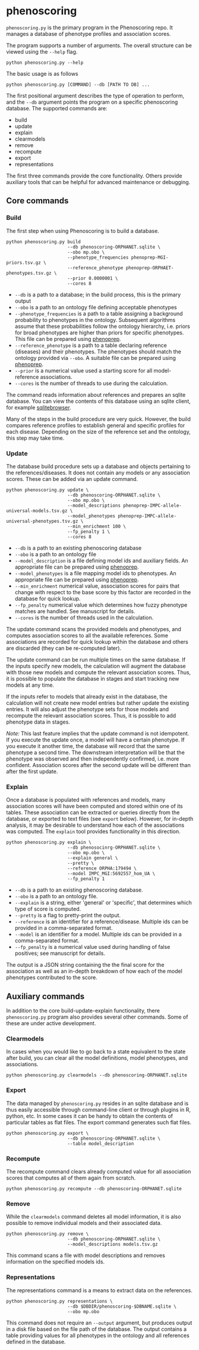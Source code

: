 # phenoscoring

`phenoscoring.py` is the primary program in the Phenoscoring repo. It manages a database of phenotype profiles and association scores. 

The program supports a number of arguments. The overall structure can be viewed using the `--help` flag.

```
python phenoscoring.py --help
```

The basic usage is as follows

```
python phenoscoring.py [COMMAND] --db [PATH TO DB] ...
```

The first positional argument describes the type of operation to perform, and the `--db` argument points the program on a specific phenoscoring database. The supported commands are:

 - build
 - update
 - explain
 - clearmodels
 - remove
 - recompute
 - export
 - representations

The first three commands provide the core functionality. Others provide auxiliary tools that can be helpful for advanced maintenance or debugging. 



## Core commands

### Build

The first step when using Phenoscoring is to build a database. 

```
python phenoscoring.py build 
                       --db phenoscoring-ORPHANET.sqlite \
                       --obo mp.obo \
                       --phenotype_frequencies phenoprep-MGI-priors.tsv.gz \
                       --reference_phenotype phenoprep-ORPHAET-phenotypes.tsv.gz \
                       --prior 0.0000001 \
                       --cores 8  
```

 - `--db` is a path to a database; in the build process, this is the primary output
 - `--obo` is a path to an ontology file defining acceptable phenotypes
 - `--phenotype_frequencies` is a path to a table assigning a background probability to phenotypes in the ontology. Subsequent algorithms assume that these probabilities follow the ontology hierarchy, i.e. priors for broad phenotypes are higher than priors for specific phenotypes. This file can be prepared using [phenoprep](phenoprep.md).
 - `--reference_phenotype` is a path to a table declaring reference (diseases) and their phenotypes. The phenotypes should match the ontology provided via `--obo`. A suitable file can be prepared using [phenoprep](phenoprep.md).
 - `--prior` is a numerical value used a starting score for all model-reference associations.
 - `--cores` is the number of threads to use during the calculation.
 
The command reads information about references and prepares an sqlite database. You can view the contents of this database using an sqlite client, for example [sqlitebrowser](https://github.com/sqlitebrowser/sqlitebrowser). 

Many of the steps in the build procedure are very quick. However, the build compares reference profiles to establish general and specific profiles for each disease. Depending on the size of the reference set and the ontology, this step may take time. 




### Update

The database build procedure sets up a database and objects pertaining to the references/diseases. It does not contain any models or any association scores. These can be added via an update command.

```
python phenoscoring.py update \
                       --db phenoscoring-ORPHANET.sqlite \
                       --obo mp.obo \
                       --model_descriptions phenoprep-IMPC-allele-universal-models.tsv.gz \
                       --model_phenotypes phenoprep-IMPC-allele-universal-phenotypes.tsv.gz \
                       --min_enrichment 100 \
                       --fp_penalty 1 \
                       --cores 8
```

 - `--db` is a path to an existing phenoscoring database
 - `--obo` is a path to an ontology file
 - `--model_description` is a file defining model ids and auxiliary fields. An appropriate file can be prepared using [phenoprep](phenoprep.md).
 - `--model_phenotypes` is a file mapping model ids to phenotypes. An appropriate file can be prepared using [phenoprep](phenoprep.md).
 - `--min_enrichment` numerical value, association scores for pairs that change with respect to the base score by this factor are recorded in the database for quick lookup.
 - `--fp_penalty` numerical value which determines how fuzzy phenotype matches are handled. See manuscript for details. 
 - `--cores` is the number of threads used in the calculation. 

The update command scans the provided models and phenotypes, and computes association scores to all the available references. Some associations are recorded for quick lookup within the database and others are discarded (they can be re-computed later).

The update command can be run multiple times on the same database. If the inputs specify new models, the calculation will augment the database with those new models and compute the relevant association scores. Thus, it is possible to populate the database in stages and start tracking new models at any time.

If the inputs refer to models that already exist in the database, the calculation will not create new model entries but rather update the existing entries. It will also adjust the phenotype sets for those models and recompute the relevant association scores. Thus, it is possible to add phenotype data in stages. 

*Note:* This last feature implies that the update command is not idempotent. If you execute the update once, a model will have a certain phenotype. If you execute it another time, the database will record that the same phenotype a second time. The downstream interpretation will be that the phenotype was observed and then independently confirmed, i.e. more confident. Association scores after the second update will be different than after the first update. 



### Explain

Once a database is populated with references and models, many association scores will have been computed and stored within one of its tables. These association can be extracted or queries directly from the database, or exported to text files (see `export` below). However, for in-depth analysis, it may be desirable to understand how each of the associations was computed. The `explain` tool provides functionality in this direction.

```
python phenoscoring.py explain \ 
                       --db phenosocinrg-ORPHANET.sqlite \
                       --obo mp.obo \
                       --explain general \
                       --pretty \
                       --reference ORPHA:179494 \
                       --model IMPC_MGI:5692557_hom_UA \
                       --fp_penalty 1
``` 

 - `--db` is a path to an existing phenoscoring database.
 - `--obo` is a path to an ontology file.
 - `--explain` is a string, either 'general' or 'specific', that determines which type of score is computed.
 - `--pretty` is a flag to pretty-print the output.
 - `--reference` is an identifier for a reference/disease. Multiple ids can be provided in a comma-separated format.
 - `--model` is an identifier for a model. Multiple ids can be provided in a comma-separated format.
 - `--fp_penalty` is a numerical value used during handling of false positives; see manuscript for details. 
 
The output is a JSON string containing the the final score for the association as well as an in-depth breakdown of how each of the model phenotypes contributed to the score. 




## Auxiliary commands

In addition to the core build-update-explain functionality, there `phenoscoring.py` program also provides several other commands. Some of these are under active development.


### Clearmodels

In cases when you would like to go back to a state equivalent to the state after build, you can clear all the model definitions, model phenotypes, and associations. 

```
python phenoscoring.py clearmodels --db phenoscoring-ORPHANET.sqlite 
```




### Export

The data managed by `phenoscoring.py` resides in an sqlite database and is thus easily accessible through command-line client or through plugins in R, python, etc. In some cases it can be handy to obtain the contents of particular tables as flat files. The export command generates such flat files.

```
python phenoscoring.py export \
                       --db phenoscoring-ORPHANET.sqlite \
                       --table model_description
```




### Recompute

The recompute command clears already computed value for all association scores that computes all of them again from scratch.

```
python phenoscoring.py recompute --db phenoscoring-ORPHANET.sqlite
```




### Remove

While the `clearmodels` command deletes all model information, it is also possible to remove individual models and their associated data. 

```
python phenoscoring.py remove \
                       --db phenoscoring-ORPHANET.sqlite \
                       --model_descriptions models.tsv.gz
```
 
This command scans a file with model descriptions and removes information on the specified models ids. 




### Representations

The representations command is a means to extract data on the references.

```
python phenoscoring.py representations \
                       --db $DBDIR/phenoscoring-$DBNAME.sqlite \
                       --obo mp.obo
```

This command does not require an `--output` argument, but produces output in a disk file based on the file path of the database. The output contains a table providing values for all phenotypes in the ontology and all references defined in the database. 

